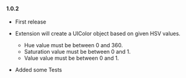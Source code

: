 #### 1.0.2

 - First release
 - Extension will create a UIColor object based on given HSV values.
    - Hue value must be between 0 and 360.
    - Saturation value must be between 0 and 1.
    - Value value must be between 0 and 1.
 
 - Added some Tests


